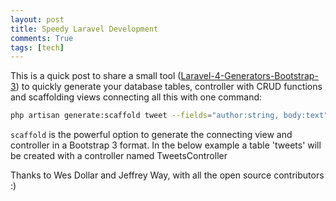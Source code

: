 ```yaml
---
layout: post
title: Speedy Laravel Development
comments: True
tags: [tech]
---
```


This is a quick post to share a small tool ([Laravel-4-Generators-Bootstrap-3](https://github.com/wdollar/Laravel-4-Generators-Bootstrap-3)) to quickly generate your database tables, controller with CRUD functions and scaffolding views connecting all this with one command:

``` bash
php artisan generate:scaffold tweet --fields="author:string, body:text"
```

`scaffold` is the powerful option to generate the connecting view and controller in a Bootstrap 3 format. In the below example a table 'tweets' will be created with a controller named TweetsController




Thanks to Wes Dollar and Jeffrey Way, with all the open source contributors :)
